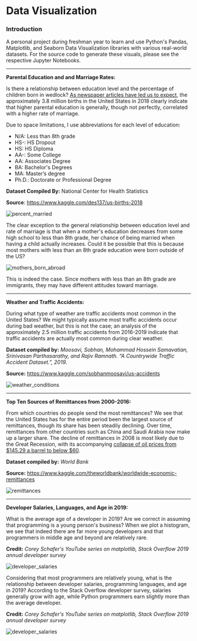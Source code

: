 # Data Visualization 

### Introduction 

A personal project during freshman year to learn and use Python's Pandas, Matplotlib, and Seaborn Data Visualization libraries with various real-world datasets. For the source code to generate these visuals, please see the respective Jupyter Notebooks. 

___ 

**Parental Education and and Marriage Rates:**

Is there a relationship between education level and the percentage of children born in wedlock? 
[As newspaper articles have led us to expect](https://www.theatlantic.com/family/archive/2019/01/education-divide-marriage/579688/), 
the approximately 3.8 million births in the United States in 2018 clearly indicate that higher parental education is generally, though not perfectly, correlated with a higher rate of marriage. 

Due to space limitations, I use abbreviations for each level of education:

+ N/A: Less than 8th grade
+ HS-: HS Dropout
+ HS: HS Diploma  
+ AA-: Some College
+ AA: Associates Degree
+ BA: Bachelor's Degrees
+ MA: Master’s degree
+ Ph.D.: Doctorate or Professional Degree

**Dataset Compiled By:** National Center for Health Statistics

**Source**: https://www.kaggle.com/des137/us-births-2018

![percent_married](https://user-images.githubusercontent.com/58995473/72205845-c5ae8680-3487-11ea-98bb-d49710ad9bf3.png)

The clear exception to the general relationship between education level and rate of marriage is that when a mother's education decreases from some high school to less than 8th grade, her chance of being married when having a child actually increases. Could it be possible that this is because most mothers with less than an 8th grade education were born outside of the US? 

![mothers_born_abroad](https://user-images.githubusercontent.com/58995473/72669092-d61caf00-39fb-11ea-8cc2-5a99d5d18fdd.png)

This is indeed the case. Since mothers with less than an 8th grade are immigrants, they may have different attitudes toward marriage. 

___

**Weather and Traffic Accidents:**

During what type of weather are traffic accidents most common in the United States? We might typically assume most traffic accidents occur during bad weather, but this is not the case; an analysis of the approximately 2.5 million traffic accidents from 2016-2019 indicate that traffic accidents are actually most common during clear weather. 

**Dataset compiled by:** _Moosavi, Sobhan, Mohammad Hossein Samavatian, Srinivasan Parthasarathy, and Rajiv Ramnath. “A Countrywide Traffic Accident Dataset.”, 2019._

**Source:** https://www.kaggle.com/sobhanmoosavi/us-accidents

![weather_conditions](https://user-images.githubusercontent.com/58995473/72167510-87ec2800-33cb-11ea-81bb-52d64bf5f678.png)

___

**Top Ten Sources of Remittances from 2000-2016:**

From which countries do people send the most remittances? We see that the United States has for the entire period been the largest source of remittances, though its share has been steadily declining. Over time, remittances from other countries such as China and Saudi Arabia now make up a larger share. The decline of remittances in 2008 is most likely due to the Great Recession, with its accompanying [collapse of oil prices from $145.29 a barrel to below $60](https://www.nytimes.com/2008/11/12/business/worldbusiness/12oil.html).

**Dataset compiled by:** _World Bank_ 

**Source:** https://www.kaggle.com/theworldbank/worldwide-economic-remittances

![remittances](https://user-images.githubusercontent.com/58995473/72208033-8fc8cc80-349e-11ea-82bc-c0d8f76de928.png)

___

**Developer Salaries, Languages, and Age in 2019:** 

What is the average age of a developer in 2019? Are we correct in assuming that programming is a young person's business? When we plot a histogram, we see that indeed there are far more young developers and that programmers in middle age and beyond are relatively rare. 

**Credit:** _Corey Schafer's YouTube series on matplotlib, Stack Overflow 2019 annual developer survey_

![developer_salaries](https://user-images.githubusercontent.com/58995473/71764091-84e0cb80-2ee3-11ea-9b55-86009127d5f8.png)

Considering that most programmers are relatively young, what is the relationship between developer salaries, programming languages, and age in 2019? According to the Stack Overflow developer survey, salaries generally grow with age, while Python programmers earn slightly more than the average developer. 

**Credit:** _Corey Schafer's YouTube series on matplotlib, Stack Overflow 2019 annual developer survey_

![developer_salaries](https://user-images.githubusercontent.com/58995473/71763714-519c3d80-2edf-11ea-9e1a-a0afadfe1fa9.png)
